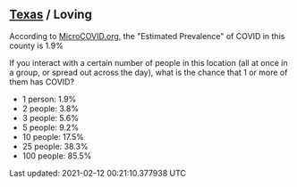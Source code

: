 
## [Texas](/united-states/texas) / Loving

According to [MicroCOVID.org](http://microcovid.org),
the "Estimated Prevalence" of COVID in this county is 1.9%

If you interact with a certain number of people in this location
(all at once in a group, or spread out across the day), what is the chance that
1 or more of them has COVID?

- 1 person: 1.9%
- 2 people: 3.8%
- 3 people: 5.6%
- 5 people: 9.2%
- 10 people: 17.5%
- 25 people: 38.3%
- 100 people: 85.5%

Last updated: 2021-02-12 00:21:10.377938 UTC

